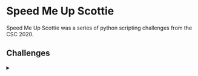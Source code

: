 <H1>Speed Me Up Scottie</H1>
<p></p>
Speed Me Up Scottie was a series of python scripting challenges from the CSC 2020.
<p></p>
<H2>Challenges</H2>
<details>
    <summary></summary>
<details>
    <summary>Speed Me Up Scottie 1</summary>
<p></p>
This program prints the flag, but takes a reeeeeeeeeally long time to do so. Can you rewrite it faster?
<p></p>
<details>
    <summary>Hint</summary>
<p></p>
My calculations say it will take over 100 years on an average PC. My friends version finished in milliseconds!
</details>
<p></p>
Challenge File: <a href="https://drive.google.com/file/d/1oKn3B1gbc7xDdAL-TDqORSh9VagiePQl/view?usp=sharing" rel="nofollow">Google Drive</a>
<p></p>
<details>
    <summary>Code</summary>
<p></p>

```python
def my_func(x):
    # Note: Don't fall for the off by one
    if x == 0 or x == 1:
        return 1
    return my_func(x - 1) + my_func(x - 2)


print(f"flag{{{my_func(100)}}}")
```

<p></p>
</details>
<details>
    <summary>Solutions</summary>
<p></p>
Solution 1
<p></p>

```python
#!/usr/bin/env python3

import functools

def memoize(f):
    cache= {}
    @functools.wraps(f)
    def memf(*x):
        if x not in cache:
            cache[x] = f(*x)
        return cache[x]
    return memf


def my_func(x):
    # Note: Don't fall for the off by one
    if x == 0 or x == 1:
        return 1
    return my_func(x - 1) + my_func(x - 2)

my_func = memoize(my_func)

print(my_func(100))
```


</details>
</details>
<hr>
<p></p>
<details>
    <summary>Speed Me Up Scottie 2</summary>
<p></p>
This program also prints the flag, but takes a reeeeeeeeeally long time to do so. Can you rewrite it faster?
<p></p>
Challenge File: <a href="https://drive.google.com/file/d/1tHrVEFq4okemG5r28f_brH8anJMzJLRd/view?usp=sharing" rel="nofollow">Google Drive</a>
<p></p>
<details>
    <summary>Code</summary>

```python
"""
Example:
> my_func2('ABAAABBCCACBBBBCBCBCBBBBACBCBCCBBBBCBBBBCAACCABCAACABACACCAB', 'CCCBAABAACCCAABABBCCABBCBCABAABAABCABACACACABABBBCACBACBABCC')
CCCBBCCCBABBCCBBCBBBBCAACCACAACABACACC
"""


def my_func2_inner(x, y, a, b):
    if a == 0 or b == 0:
        return 0, ""
    if x[a - 1] == y[b - 1]:
        m, n = my_func2_inner(x, y, a - 1, b - 1)
        return m + 1, n + x[a - 1]
    return max(my_func2_inner(x, y, a, b - 1), my_func2_inner(x, y, a - 1, b))


def my_func2(x, y):
    return my_func2_inner(x, y, len(x), len(y))[1]


print(
    f"flag{{{my_func2('CCABBCBACABBABACACBBBCBCABABBAABACBCAAACBBCCCBBABBBACCBBBBAB', 'ACCCCBCBCBBCBABBCACCCBBAABCCCCAAABBAABACAAABCBABBCCBCAACCCAA')}}}"
)
```

<p></p>
</details>
<details>
    <summary>Solutions</summary>
<p></p>

</details>